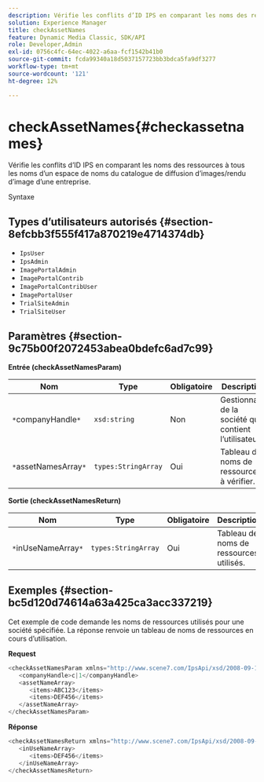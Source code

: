 ```yaml
---
description: Vérifie les conflits d’ID IPS en comparant les noms des ressources à tous les noms d’un espace de noms du catalogue de diffusion d’images/rendu d’image d’une entreprise.
solution: Experience Manager
title: checkAssetNames
feature: Dynamic Media Classic, SDK/API
role: Developer,Admin
exl-id: 0756c4fc-64ec-4022-a6aa-fcf1542b41b0
source-git-commit: fcda99340a18d5037157723bb3bdca5fa9df3277
workflow-type: tm+mt
source-wordcount: '121'
ht-degree: 12%

---
```


# checkAssetNames{#checkassetnames}

Vérifie les conflits d’ID IPS en comparant les noms des ressources à tous les noms d’un espace de noms du catalogue de diffusion d’images/rendu d’image d’une entreprise.

Syntaxe

## Types d’utilisateurs autorisés {#section-8efcbb3f555f417a870219e4714374db}

* `IpsUser`
* `IpsAdmin`
* `ImagePortalAdmin`
* `ImagePortalContrib`
* `ImagePortalContribUser`
* `ImagePortalUser`
* `TrialSiteAdmin`
* `TrialSiteUser`

## Paramètres {#section-9c75b00f2072453abea0bdefc6ad7c99}

**Entrée (checkAssetNamesParam)**

| Nom | Type | Obligatoire | Description |
|---|---|---|---|
| `*`companyHandle`*` | `xsd:string` | Non | Gestionnaire de la société qui contient l’utilisateur. |
| `*`assetNamesArray`*` | `types:StringArray` | Oui | Tableau de noms de ressources à vérifier. |

**Sortie (checkAssetNamesReturn)**

| Nom | Type | Obligatoire | Description |
|---|---|---|---|
| `*`inUseNameArray`*` | `types:StringArray` | Oui | Tableau de noms de ressources utilisés. |

## Exemples {#section-bc5d120d74614a63a425ca3acc337219}

Cet exemple de code demande les noms de ressources utilisés pour une société spécifiée. La réponse renvoie un tableau de noms de ressources en cours d’utilisation.

**Request**

```java
<checkAssetNamesParam xmlns="http://www.scene7.com/IpsApi/xsd/2008-09-10">
   <companyHandle>c|1</companyHandle>
   <assetNameArray>
      <items>ABC123</items>
      <items>DEF456</items>
   </assetNameArray>
</checkAssetNamesParam>
```

**Réponse**

```java
<checkAssetNamesReturn xmlns="http://www.scene7.com/IpsApi/xsd/2008-09-10">
   <inUseNameArray>
      <items>DEF456</items>
   </inUseNameArray>
</checkAssetNamesReturn>
```
